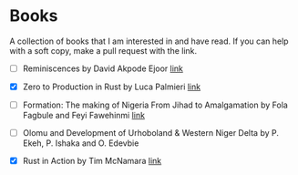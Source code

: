 # Books
A collection of books that I am interested in and have read. If you can help with a soft copy, make a pull request with the link.

- [ ] Reminiscences by David Akpode Ejoor [link](https://www.goodreads.com/book/show/58720228-reminiscences)
- [x] Zero to Production in Rust by Luca Palmieri [link](https://www.zero2prod.com/index.html?country=France&discount_code=VAT20&country_code=FR)
- [ ] Formation: The making of Nigeria From Jihad to Amalgamation by Fola Fagbule and Feyi Fawehinmi [link](https://amzn.eu/d/09DaPuTP)
- [ ] Olomu and Development of Urhoboland & Western Niger Delta by P. Ekeh, P. Ishaka and O. Edevbie
- [x] Rust in Action by Tim McNamara [link](https://www.manning.com/books/rust-in-action)





